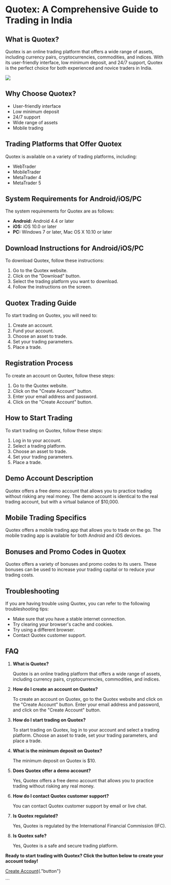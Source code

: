 # Quotex: A Comprehensive Guide to Trading in India

## What is Quotex?

Quotex is an online trading platform that offers a wide range of assets,
including currency pairs, cryptocurrencies, commodities, and indices.
With its user-friendly interface, low minimum deposit, and 24/7 support,
Quotex is the perfect choice for both experienced and novice traders in
India.

[![](https://static.quotex.io/files/4_en/300_250.jpg)](https://traff.sbs/brokerqxlid)

## Why Choose Quotex?

-   User-friendly interface
-   Low minimum deposit
-   24/7 support
-   Wide range of assets
-   Mobile trading

## Trading Platforms that Offer Quotex

Quotex is available on a variety of trading platforms, including:

-   WebTrader
-   MobileTrader
-   MetaTrader 4
-   MetaTrader 5

## System Requirements for Android/iOS/PC

The system requirements for Quotex are as follows:

-   **Android:** Android 4.4 or later
-   **iOS:** iOS 10.0 or later
-   **PC:** Windows 7 or later, Mac OS X 10.10 or later

## Download Instructions for Android/iOS/PC

To download Quotex, follow these instructions:

1.  Go to the Quotex website.
2.  Click on the "Download" button.
3.  Select the trading platform you want to download.
4.  Follow the instructions on the screen.

## Quotex Trading Guide

To start trading on Quotex, you will need to:

1.  Create an account.
2.  Fund your account.
3.  Choose an asset to trade.
4.  Set your trading parameters.
5.  Place a trade.

## Registration Process

To create an account on Quotex, follow these steps:

1.  Go to the Quotex website.
2.  Click on the "Create Account" button.
3.  Enter your email address and password.
4.  Click on the "Create Account" button.

## How to Start Trading

To start trading on Quotex, follow these steps:

1.  Log in to your account.
2.  Select a trading platform.
3.  Choose an asset to trade.
4.  Set your trading parameters.
5.  Place a trade.

## Demo Account Description

Quotex offers a free demo account that allows you to practice trading
without risking any real money. The demo account is identical to the
real trading account, but with a virtual balance of \$10,000.

## Mobile Trading Specifics

Quotex offers a mobile trading app that allows you to trade on the go.
The mobile trading app is available for both Android and iOS devices.

## Bonuses and Promo Codes in Quotex

Quotex offers a variety of bonuses and promo codes to its users. These
bonuses can be used to increase your trading capital or to reduce your
trading costs.

## Troubleshooting

If you are having trouble using Quotex, you can refer to the following
troubleshooting tips:

-   Make sure that you have a stable internet connection.
-   Try clearing your browser\'s cache and cookies.
-   Try using a different browser.
-   Contact Quotex customer support.

## FAQ

1.  **What is Quotex?**

    Quotex is an online trading platform that offers a wide range of
    assets, including currency pairs, cryptocurrencies, commodities, and
    indices.

2.  **How do I create an account on Quotex?**

    To create an account on Quotex, go to the Quotex website and click
    on the "Create Account" button. Enter your email address and
    password, and click on the "Create Account" button.

3.  **How do I start trading on Quotex?**

    To start trading on Quotex, log in to your account and select a
    trading platform. Choose an asset to trade, set your trading
    parameters, and place a trade.

4.  **What is the minimum deposit on Quotex?**

    The minimum deposit on Quotex is \$10.

5.  **Does Quotex offer a demo account?**

    Yes, Quotex offers a free demo account that allows you to practice
    trading without risking any real money.

6.  **How do I contact Quotex customer support?**

    You can contact Quotex customer support by email or live chat.

7.  **Is Quotex regulated?**

    Yes, Quotex is regulated by the International Financial Commission
    (IFC).

8.  **Is Quotex safe?**

    Yes, Quotex is a safe and secure trading platform.

**Ready to start trading with Quotex? Click the button below to create
your account today!**

[Create Account](\%22https://traff.sbs/brokerqxlid\%22){."button"}

\`\`\`

